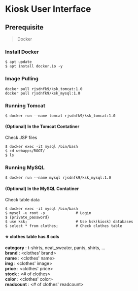 # Kiosk User Interface

## Prerequisite
> Docker  
  
### Install Docker
```
$ apt update
$ apt install docker.io -y
```

### Image Pulling
```
docker pull rjsdnfk9/ksk_tomcat:1.0
docker pull rjsdnfk9/ksk_mysql:1.0
```

### Running Tomcat
```
$ docker run --name tomcat rjsdnfk9/ksk_tomcat:1.0
```

#### (Optional) In the Tomcat Contatiner
Check JSP files
```
$ docker exec -it mysql /bin/bash
$ cd webapps/ROOT/
$ ls
```

### Running MySQL
```
$ docker run --name mysql rjsdnfk9/ksk_mysql:1.0
```

#### (Optional) In the MySQL Contatiner
Check table data
```
$ docker exec -it mysql /bin/bash
$ mysql -u root -p              # Login
$ {private_password} 
$ use ksk;                      # Use ksk(kiosk) databases
$ select * from clothes;        # Check clothes table
```
#### ※ clothes table has 8 cols
<b>category</b> : t-shirts, neat_sweater, pants, shirts, ...  
<b>brand</b> : <clothes' brand>  
<b>name</b> : <clothes' name>  
<b>img</b> : <clothes' image>  
<b>price</b> : <clothes' price>  
<b>stock</b> : <# of clothes>  
<b>color</b> : <clothes' color>  
<b>readcount</b> : <# of clothes' readcount>  

